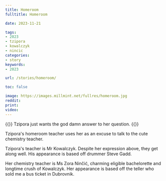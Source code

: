 ```yaml
---
title: Homeroom
fulltitle: Homeroom

date: 2023-11-21

tags:
- 2023
- tzipora
- kowalczyk
- nincic
categories:
- story
keywords:
- 2023

url: /stories/homeroom/

toc: false

image: https://images.millmint.net/fullres/homeroom.jpg
reddit:
print:
video:
---
```

{{<note caption>}}
Tzipora just wants the god damn answer to her question.
{{</note>}}

Tzipora's homeroom teacher uses her as an excuse to talk to the cute chemistry teacher.

Tzipora's teacher is Mr Kowalczyk. Despite her expression above, they get along well. His appearance is based off drummer Steve Gadd.

Her chemistry teacher is Ms Zora Ninčić, charming eligible bachelorette and longtime crush of Kowalczyk. Her appearance is based off the teller who sold me a bus ticket in Dubrovnik.